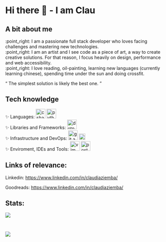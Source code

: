 <h1>Hi there 👋 - I am Clau</h1>

<h2> A bit about me </h2>
<p>
  :point_right: I am a passionate full stack developer who loves facing challenges and mastering new technologies.
  <br>
  :point_right: I am an artist and I see code as a piece of art, a way to create creative solutions. For that reason, I focus heavily on design, performance and web accessibility.
  <br>
  :point_right: I love reading, oil-painting, learning new languages (currently learning chinese), spending time under the sun and doing crossfit.
</p>
<q> The simplest solution is likely the best one. </q>

<h2> Tech knowledge </h2>
<p> ✨ Languages: 
    <img height="30" src="https://raw.githubusercontent.com/jmnote/z-icons/master/svg/csharp.svg" alt="csharp">   
    <img height="30" src="https://skills.thijs.gg/icons?i=py,js,nodejs,html,css&theme=light" alt="python, javascript, nodejs, html, css">  
  <br>
  ✨ Libraries and Frameworks:
    <img height="30" src="https://skills.thijs.gg/icons?i=dotnet,jquery,ts,react,bootstrap,sass,pug&theme=light" alt="dotnet,jquery,typescript,react,bootstrap,saas,pug">  
  <br>
  ✨ Infrastructure and DevOps:
    <img height="30" src="https://skills.thijs.gg/icons?i=git,azure,aws,powershell,docker,kubernetes,mongodb,graphql&theme=light" alt="git,azure,amazon web service,porwershell,docker,kubernetes,mongodb,grphql">  
    <img height="20" src="https://img.shields.io/badge/Microsoft%20SQL%20Server-CC2927?style=for-the-badge&logo=microsoft%20sql%20server&logoColor=white" alt="sql server">  
  <br>
  ✨ Enviroment, IDEs and Tools:
    <img height="30" src="https://skills.thijs.gg/icons?i=vim,visualstudio,vscode&theme=light" alt="vim,visual studio code, visual studio">  
    <img height="30" src="https://user-images.githubusercontent.com/7853266/44114706-9c72dd08-9fd1-11e8-8d9d-6d9d651c75ad.png" alt="postman">   
</p>

<h2> Links of relevance: </h2>
<p> Linkedin: <a href="https://www.linkedin.com/in/claudiaziemba" target="blank">https://www.linkedin.com/in/claudiaziemba/</a></p>
<p> Goodreads: <a href="https://www.goodreads.com/clau_zmb" target="blank">https://www.linkedin.com/in/claudiaziemba/</a></p>

<h2> Stats: </h2>
<div style="width: 100%;">
   <a href="https://github.com/anuraghazra/github-readme-stats" style="display: block; width: 50%;">
       <img align="top" src="https://github-readme-stats.vercel.app/api?username=ckonata&hide=stars&count_private=true&show_icons=true&theme=radical" />
   </a> 
   <br>
   <br>
   <a href="https://github.com/anuraghazra/convoychat" style="display: block; width: 50%; margin-top:10px">
       <img align="top" src="https://github-readme-stats.vercel.app/api/top-langs/?username=ckonata&layout=compact&theme=radical" />
   </a>
</div>
